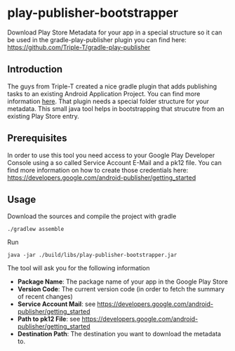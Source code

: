 play-publisher-bootstrapper
===========================

Download Play Store Metadata for your app in a special structure so it can be used in the gradle-play-publisher plugin you can find here: https://github.com/Triple-T/gradle-play-publisher

Introduction
------------

The guys from Triple-T created a nice gradle plugin that adds publishing tasks to an existing Android Application Project. You can find more information [here](https://github.com/Triple-T/gradle-play-publisher). That plugin needs a special folder structure for your metadata. This small java tool helps in bootstrapping that strucutre from an existing Play Store entry.

Prerequisites
-------------

In order to use this tool you need access to your Google Play Developer Console using a so called Service Account E-Mail and a pk12 file. You can find more information on how to create those credentials here: https://developers.google.com/android-publisher/getting_started

Usage
-----

Download the sources and compile the project with gradle
```
./gradlew assemble
```

Run
```
java -jar ./build/libs/play-publisher-bootstrapper.jar
```

The tool will ask you for the following information

* **Package Name**: The package name of your app in the Google Play Store
* **Version Code**: The current version code (in order to fetch the summary of recent changes)
* **Service Account Mail**: see https://developers.google.com/android-publisher/getting_started
* **Path to pk12 File**: see https://developers.google.com/android-publisher/getting_started
* **Destination Path**: The destination you want to download the metadata to.

